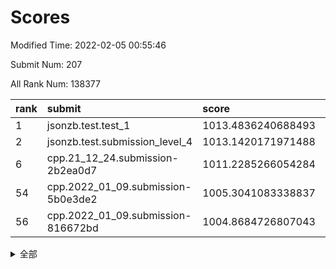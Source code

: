 # Scores

Modified Time: 2022-02-05 00:55:46

Submit Num: 207

All Rank Num: 138377

| rank |               submit               |       score        |       sigma        | pk_num |
| :--- | :--------------------------------- | :----------------- | :----------------- | :----- |
| 1    | jsonzb.test.test_1                 | 1013.4836240688493 | 0.7882551754104848 | 2677   |
| 2    | jsonzb.test.submission_level_4     | 1013.1420171971488 | 0.783977188829595  | 2675   |
| 6    | cpp.21_12_24.submission-2b2ea0d7   | 1011.2285266054284 | 0.7614056657036625 | 2675   |
| 54   | cpp.2022_01_09.submission-5b0e3de2 | 1005.3041083338837 | 0.7053699634373677 | 2676   |
| 56   | cpp.2022_01_09.submission-816672bd | 1004.8684726807043 | 0.7126480071393334 | 2673   |


<details>
<summary>全部</summary>

| rank |                 submit                 |       score        |       sigma        | pk_num |
| :--- | :------------------------------------- | :----------------- | :----------------- | :----- |
| 1    | jsonzb.test.test_1                     | 1013.4836240688493 | 0.7882551754104848 | 2677   |
| 2    | jsonzb.test.submission_level_4         | 1013.1420171971488 | 0.783977188829595  | 2675   |
| 3    | gobigger.level_3.submission_level_3_45 | 1011.8996361475507 | 0.7776426984828486 | 2675   |
| 4    | gobigger.level_3.submission_level_3_21 | 1011.4973309619753 | 0.7791931348334713 | 2667   |
| 5    | gobigger.level_3.submission_level_3_16 | 1011.3694259527362 | 0.7943129908574984 | 2672   |
| 6    | cpp.21_12_24.submission-2b2ea0d7       | 1011.2285266054284 | 0.7614056657036625 | 2675   |
| 7    | gobigger.level_3.submission_level_3_2  | 1010.9320513099849 | 0.7756222582180857 | 2673   |
| 8    | gobigger.level_3.submission_level_3_14 | 1010.8398010332569 | 0.786315884167785  | 2677   |
| 9    | gobigger.level_3.submission_level_3_20 | 1010.7435303925336 | 0.7622112064127369 | 2674   |
| 10   | gobigger.level_3.submission_level_3_0  | 1010.6857316095568 | 0.7716208810151349 | 2674   |
| 11   | gobigger.level_3.submission_level_3_3  | 1010.6686107275833 | 0.765347272391605  | 2676   |
| 12   | gobigger.level_3.submission_level_3_34 | 1010.6141304641051 | 0.7516479200229818 | 2674   |
| 13   | gobigger.level_3.submission_level_3_1  | 1010.5637785961641 | 0.7754006391658478 | 2674   |
| 14   | gobigger.level_3.submission_level_3_41 | 1010.4952579071011 | 0.7604341105450344 | 2675   |
| 15   | gobigger.level_3.submission_level_3_12 | 1010.4907671583022 | 0.7615675766806628 | 2676   |
| 16   | gobigger.level_3.submission_level_3_8  | 1010.4463713187114 | 0.767761228848765  | 2676   |
| 17   | gobigger.level_3.submission_level_3_43 | 1010.3494081915667 | 0.7566908682502662 | 2674   |
| 18   | gobigger.level_3.submission_level_3_23 | 1010.3065868541297 | 0.7507817276920529 | 2673   |
| 19   | gobigger.level_3.submission_level_3_26 | 1010.2687194123961 | 0.7668598873486806 | 2672   |
| 20   | gobigger.level_3.submission_level_3_35 | 1010.2214296062925 | 0.7453205805519688 | 2676   |
| 21   | gobigger.level_3.submission_level_3_25 | 1010.1566602628665 | 0.762157850708653  | 2675   |
| 22   | gobigger.level_3.submission_level_3_13 | 1010.1068537247228 | 0.7678230135368457 | 2675   |
| 23   | gobigger.level_3.submission_level_3_17 | 1010.0460228952535 | 0.7360971021521974 | 2678   |
| 24   | gobigger.level_3.submission_level_3_40 | 1010.0375468741582 | 0.7640509945893506 | 2674   |
| 25   | gobigger.level_3.submission_level_3_47 | 1010.0166487955927 | 0.7490889211158174 | 2676   |
| 26   | gobigger.level_3.submission_level_3_6  | 1009.9566085488534 | 0.7513609582942798 | 2672   |
| 27   | gobigger.level_3.submission_level_3_10 | 1009.9449151423605 | 0.7681701781218345 | 2671   |
| 28   | gobigger.level_3.submission_level_3_31 | 1009.9334410376621 | 0.7766699236145567 | 2676   |
| 29   | gobigger.level_3.submission_level_3_48 | 1009.8609362037015 | 0.7572888118487919 | 2672   |
| 30   | gobigger.level_3.submission_level_3_4  | 1009.8502953921603 | 0.7873356856605301 | 2670   |
| 31   | gobigger.level_3.submission_level_3_38 | 1009.7835152631757 | 0.7285608512230195 | 2672   |
| 32   | gobigger.level_3.submission_level_3_46 | 1009.7385253806154 | 0.7673100898966906 | 2674   |
| 33   | gobigger.level_3.submission_level_3_5  | 1009.6166096923432 | 0.7664792701230712 | 2677   |
| 34   | gobigger.level_3.submission_level_3_42 | 1009.616169987584  | 0.7483277862883531 | 2679   |
| 35   | gobigger.level_3.submission_level_3_27 | 1009.5666859654118 | 0.7519662559912891 | 2675   |
| 36   | gobigger.level_3.submission_level_3_19 | 1009.5574220286479 | 0.7575555238161283 | 2669   |
| 37   | gobigger.level_3.submission_level_3_32 | 1009.5510261895997 | 0.7593570436664298 | 2671   |
| 38   | gobigger.level_3.submission_level_3_30 | 1009.4052259177682 | 0.7501665809932418 | 2674   |
| 39   | gobigger.level_3.submission_level_3_44 | 1009.4038900666192 | 0.7481398639878148 | 2675   |
| 40   | gobigger.level_3.submission_level_3_39 | 1009.3857883774455 | 0.7551463227537336 | 2672   |
| 41   | gobigger.level_3.submission_level_3_29 | 1009.3631652632006 | 0.750434237582247  | 2674   |
| 42   | gobigger.level_3.submission_level_3_49 | 1009.2543396456773 | 0.7487560666609502 | 2673   |
| 43   | gobigger.level_3.submission_level_3_9  | 1009.1684443522846 | 0.7668656962594319 | 2680   |
| 44   | gobigger.level_3.submission_level_3_18 | 1009.087793232987  | 0.7545550377912514 | 2675   |
| 45   | gobigger.level_3.submission_level_3_36 | 1009.021994165565  | 0.7442363995718462 | 2675   |
| 46   | gobigger.level_3.submission_level_3_11 | 1009.0105134692035 | 0.7631193858895974 | 2677   |
| 47   | gobigger.level_3.submission_level_3_22 | 1008.9398446335816 | 0.7495515376575687 | 2673   |
| 48   | gobigger.level_3.submission_level_3_28 | 1008.8818554280608 | 0.7576600574255392 | 2675   |
| 49   | gobigger.level_3.submission_level_3_15 | 1008.8268962062209 | 0.7574550070581688 | 2675   |
| 50   | gobigger.level_3.submission_level_3_37 | 1008.7824589865047 | 0.7397665434207841 | 2675   |
| 51   | gobigger.level_3.submission_level_3_7  | 1008.6982947074696 | 0.7656344285443117 | 2676   |
| 52   | gobigger.level_3.submission_level_3_24 | 1008.3578237463039 | 0.7490546567983695 | 2676   |
| 53   | gobigger.level_3.submission_level_3_33 | 1008.0239783656924 | 0.7630042407292936 | 2676   |
| 54   | cpp.2022_01_09.submission-5b0e3de2     | 1005.3041083338837 | 0.7053699634373677 | 2676   |
| 55   | gobigger.level_1.submission_level_1_12 | 1005.3007193811711 | 0.7256345486181157 | 2667   |
| 56   | cpp.2022_01_09.submission-816672bd     | 1004.8684726807043 | 0.7126480071393334 | 2673   |
| 57   | gobigger.level_1.submission_level_1_15 | 1004.6423941405473 | 0.7302748172686093 | 2675   |
| 58   | gobigger.level_1.submission_level_1_16 | 1004.5699700741253 | 0.7113821590873732 | 2674   |
| 59   | gobigger.level_1.submission_level_1_36 | 1004.4321353664507 | 0.7133251748920466 | 2680   |
| 60   | gobigger.level_1.submission_level_1_47 | 1004.2544189918194 | 0.7085559577923808 | 2674   |
| 61   | gobigger.level_1.submission_level_1_32 | 1004.2104905840883 | 0.7164833781792066 | 2675   |
| 62   | gobigger.level_1.submission_level_1_31 | 1004.0031264251512 | 0.7208692297376534 | 2672   |
| 63   | gobigger.level_1.submission_level_1_49 | 1003.919597736943  | 0.720627838399253  | 2674   |
| 64   | gobigger.level_1.submission_level_1_43 | 1003.8926429715862 | 0.7080621706114832 | 2672   |
| 65   | gobigger.level_1.submission_level_1_9  | 1003.8184242570356 | 0.7131910108334867 | 2676   |
| 66   | gobigger.level_1.submission_level_1_41 | 1003.8153944991074 | 0.71067434260666   | 2678   |
| 67   | gobigger.level_1.submission_level_1_45 | 1003.7467626025606 | 0.708908263365306  | 2668   |
| 68   | gobigger.level_1.submission_level_1_8  | 1003.7175471715994 | 0.7195741830013723 | 2677   |
| 69   | gobigger.level_1.submission_level_1_13 | 1003.7062635697872 | 0.7077258240830102 | 2676   |
| 70   | gobigger.level_1.submission_level_1_26 | 1003.687031853233  | 0.7214892988813216 | 2673   |
| 71   | gobigger.level_1.submission_level_1_5  | 1003.6161303217908 | 0.7199947455264143 | 2677   |
| 72   | gobigger.level_1.submission_level_1_4  | 1003.6116184283742 | 0.7136296059591918 | 2678   |
| 73   | gobigger.level_1.submission_level_1_24 | 1003.60718731323   | 0.720578685236619  | 2670   |
| 74   | gobigger.level_1.submission_level_1_23 | 1003.5818460615809 | 0.7207223718895114 | 2677   |
| 75   | gobigger.level_1.submission_level_1_6  | 1003.5429932148352 | 0.7198451604471072 | 2672   |
| 76   | gobigger.level_1.submission_level_1_34 | 1003.4920429058254 | 0.7092125720548353 | 2676   |
| 77   | gobigger.level_1.submission_level_1_48 | 1003.4638218466044 | 0.7249806425229453 | 2670   |
| 78   | gobigger.level_1.submission_level_1_20 | 1003.4502753350519 | 0.7160929202905788 | 2677   |
| 79   | gobigger.level_1.submission_level_1_39 | 1003.4286273670616 | 0.7106428042495375 | 2676   |
| 80   | gobigger.level_1.submission_level_1_27 | 1003.4247685904874 | 0.7116745633646626 | 2675   |
| 81   | gobigger.level_1.submission_level_1_19 | 1003.3269801556615 | 0.7104722555943693 | 2676   |
| 82   | gobigger.level_1.submission_level_1_35 | 1003.234884326354  | 0.7141214395384239 | 2667   |
| 83   | gobigger.level_1.submission_level_1_37 | 1003.1753347385918 | 0.725265814692923  | 2676   |
| 84   | gobigger.level_1.submission_level_1_10 | 1003.1721044207302 | 0.7128287749781859 | 2671   |
| 85   | gobigger.level_1.submission_level_1_11 | 1003.1549227178754 | 0.7240948682853433 | 2671   |
| 86   | gobigger.level_1.submission_level_1_14 | 1003.0619056840821 | 0.7086566547737901 | 2676   |
| 87   | gobigger.level_1.submission_level_1_40 | 1003.0091333669714 | 0.7146692081525855 | 2679   |
| 88   | gobigger.level_1.submission_level_1_42 | 1002.9803225550431 | 0.7200053257248046 | 2671   |
| 89   | gobigger.level_1.submission_level_1_2  | 1002.8814343815914 | 0.6991852708853006 | 2671   |
| 90   | gobigger.level_1.submission_level_1_46 | 1002.8672691172346 | 0.7091388473558635 | 2671   |
| 91   | gobigger.level_1.submission_level_1_18 | 1002.8025976030407 | 0.7111686829210616 | 2673   |
| 92   | gobigger.level_1.submission_level_1_1  | 1002.6849814393736 | 0.7137411194610113 | 2673   |
| 93   | gobigger.level_1.submission_level_1_30 | 1002.5744031180569 | 0.7188610208457992 | 2671   |
| 94   | gobigger.level_1.submission_level_1_17 | 1002.5393456805584 | 0.7064602821183676 | 2671   |
| 95   | gobigger.level_1.submission_level_1_21 | 1002.4941733433199 | 0.7187263623216913 | 2675   |
| 96   | gobigger.level_1.submission_level_1_33 | 1002.4722186647545 | 0.7202940661092981 | 2668   |
| 97   | gobigger.level_1.submission_level_1_7  | 1002.4522850085554 | 0.7221324171752038 | 2669   |
| 98   | gobigger.level_1.submission_level_1_28 | 1002.4406154044933 | 0.7090118062867727 | 2673   |
| 99   | gobigger.level_1.submission_level_1_25 | 1002.4388575306159 | 0.702289132067596  | 2677   |
| 100  | gobigger.level_1.submission_level_1_0  | 1002.4137564414153 | 0.7070122384476579 | 2668   |
| 101  | gobigger.level_1.submission_level_1_44 | 1002.238504623465  | 0.7088243671186213 | 2672   |
| 102  | gobigger.level_1.submission_level_1_22 | 1002.0398590513399 | 0.7025256576624784 | 2674   |
| 103  | gobigger.level_1.submission_level_1_38 | 1001.6374182954418 | 0.7139380619052577 | 2676   |
| 104  | gobigger.level_1.submission_level_1_29 | 1001.6210900066401 | 0.7122580625044203 | 2682   |
| 105  | gobigger.level_1.submission_level_1_3  | 1000.708389758561  | 0.7048171438433823 | 2667   |
| 106  | gobigger.random.submission_random_44   | 997.3752978004262  | 0.7027116464957668 | 2674   |
| 107  | gobigger.random.submission_random_37   | 996.9727285206974  | 0.7071202160165388 | 2674   |
| 108  | gobigger.random.submission_random_35   | 996.8231484986159  | 0.697168539151118  | 2677   |
| 109  | gobigger.random.submission_random_1    | 996.7909952512532  | 0.7197339338332179 | 2677   |
| 110  | gobigger.random.submission_random_46   | 996.5899401755257  | 0.7011933031323713 | 2672   |
| 111  | gobigger.random.submission_random_20   | 996.5637726502389  | 0.7179286488444243 | 2672   |
| 112  | gobigger.random.submission_random_48   | 996.5437961807398  | 0.7102953560800976 | 2676   |
| 113  | gobigger.random.submission_random_45   | 996.5220661313998  | 0.713246518133817  | 2675   |
| 114  | gobigger.random.submission_random_38   | 996.4979689624585  | 0.7119642547134309 | 2673   |
| 115  | gobigger.random.submission_random_31   | 996.4844162454743  | 0.7065561580512503 | 2675   |
| 116  | gobigger.random.submission_random_36   | 996.4026240115386  | 0.726611038502274  | 2672   |
| 117  | gobigger.random.submission_random_14   | 996.3887177013562  | 0.7242826722261301 | 2675   |
| 118  | gobigger.random.submission_random_47   | 996.334929039726   | 0.7060111873408701 | 2671   |
| 119  | gobigger.random.submission_random_3    | 996.3316746985452  | 0.7134880438952873 | 2670   |
| 120  | gobigger.random.submission_random_25   | 996.3066912180832  | 0.7039954040180952 | 2671   |
| 121  | gobigger.random.submission_random_23   | 996.2959843842874  | 0.7192117589577813 | 2670   |
| 122  | gobigger.random.submission_random_4    | 996.2643273571288  | 0.7054987098105994 | 2678   |
| 123  | gobigger.random.submission_random_21   | 996.1893476768424  | 0.7206496442300432 | 2674   |
| 124  | gobigger.random.submission_random_24   | 996.184271806216   | 0.7254805829339901 | 2680   |
| 125  | gobigger.random.submission_random_28   | 996.1448975588619  | 0.721977743540123  | 2674   |
| 126  | gobigger.random.submission_random_9    | 996.13157255547    | 0.7121688813195115 | 2672   |
| 127  | gobigger.random.submission_random_40   | 996.091224878964   | 0.7182737240876557 | 2677   |
| 128  | gobigger.random.submission_random_7    | 996.0557828703933  | 0.7206814647418504 | 2670   |
| 129  | gobigger.random.submission_random_13   | 996.037012719592   | 0.6998989045010722 | 2680   |
| 130  | gobigger.random.submission_random_30   | 996.0112184400066  | 0.7015139140795192 | 2674   |
| 131  | gobigger.random.submission_random_22   | 995.9708185735825  | 0.7049704193762167 | 2674   |
| 132  | gobigger.random.submission_random_8    | 995.9423094807236  | 0.7159019555775598 | 2669   |
| 133  | gobigger.random.submission_random_43   | 995.7933328991522  | 0.7116599057461511 | 2677   |
| 134  | gobigger.random.submission_random_32   | 995.7804288769289  | 0.7142638906031025 | 2676   |
| 135  | gobigger.random.submission_random_10   | 995.682243543893   | 0.7072606904593187 | 2674   |
| 136  | gobigger.random.submission_random_29   | 995.6317462212031  | 0.7015705962572844 | 2672   |
| 137  | gobigger.random.submission_random_41   | 995.6128667107422  | 0.7109791257775832 | 2671   |
| 138  | gobigger.random.submission_random_2    | 995.5932418372555  | 0.7108293773082224 | 2673   |
| 139  | gobigger.random.submission_random_11   | 995.5868526128653  | 0.7164998454040417 | 2674   |
| 140  | gobigger.random.submission_random_5    | 995.5460359627374  | 0.7078055517393331 | 2672   |
| 141  | gobigger.random.submission_random_16   | 995.4404148670732  | 0.7366106398058945 | 2672   |
| 142  | gobigger.random.submission_random_27   | 995.4118006659235  | 0.7145474101387265 | 2677   |
| 143  | gobigger.random.submission_random_49   | 995.3850367999244  | 0.7114814957030808 | 2675   |
| 144  | gobigger.random.submission_random_15   | 995.3850165517574  | 0.7190794610728974 | 2672   |
| 145  | gobigger.random.submission_random_33   | 995.1637022730708  | 0.7125121858069167 | 2673   |
| 146  | gobigger.random.submission_random_0    | 995.1021055079494  | 0.7179727681858252 | 2675   |
| 147  | gobigger.random.submission_random_6    | 995.064919327024   | 0.7340778567721897 | 2672   |
| 148  | gobigger.random.submission_random_19   | 995.006159457054   | 0.7207186397589502 | 2669   |
| 149  | gobigger.random.submission_random_18   | 994.8864022298402  | 0.7209878426968351 | 2667   |
| 150  | gobigger.random.submission_random_17   | 994.7919334093061  | 0.7063995004353251 | 2671   |
| 151  | gobigger.random.submission_random_12   | 994.6307064877207  | 0.7190051640865188 | 2672   |
| 152  | gobigger.random.submission_random_42   | 994.6277576353014  | 0.7301495514733419 | 2676   |
| 153  | gobigger.random.submission_random_26   | 994.4603685696655  | 0.7280499137316044 | 2676   |
| 154  | gobigger.level_2.submission_level_2_31 | 994.1880070563171  | 0.7403955725272036 | 2673   |
| 155  | gobigger.random.submission_random_34   | 994.1802745501672  | 0.7367284396264309 | 2673   |
| 156  | gobigger.random.submission_random_39   | 994.1482465853916  | 0.7297314912725874 | 2673   |
| 157  | gobigger.level_2.submission_level_2_14 | 994.0356739339855  | 0.7547701260986177 | 2670   |
| 158  | gobigger.level_2.submission_level_2_40 | 993.735824014367   | 0.731718957095655  | 2673   |
| 159  | gobigger.level_2.submission_level_2_9  | 993.4501901811831  | 0.7250379699845815 | 2677   |
| 160  | gobigger.level_2.submission_level_2_12 | 993.4275292074185  | 0.723465940884447  | 2678   |
| 161  | gobigger.level_2.submission_level_2_2  | 993.2421120414639  | 0.7342419437374698 | 2676   |
| 162  | gobigger.level_2.submission_level_2_15 | 993.2393036030678  | 0.7531236901793472 | 2672   |
| 163  | gobigger.level_2.submission_level_2_47 | 993.2246254208064  | 0.7248549758771187 | 2675   |
| 164  | gobigger.level_2.submission_level_2_3  | 993.192021108909   | 0.7525469542784705 | 2673   |
| 165  | gobigger.level_2.submission_level_2_0  | 993.1815876738344  | 0.7474121245898564 | 2676   |
| 166  | gobigger.level_2.submission_level_2_36 | 993.1702577402006  | 0.7379086102835709 | 2677   |
| 167  | gobigger.level_2.submission_level_2_34 | 993.0538040205315  | 0.7376382771466989 | 2674   |
| 168  | gobigger.level_2.submission_level_2_8  | 992.9081627383484  | 0.7324285889159184 | 2669   |
| 169  | gobigger.level_2.submission_level_2_13 | 992.8779998739604  | 0.7395831718499934 | 2672   |
| 170  | gobigger.level_2.submission_level_2_37 | 992.8581404533473  | 0.7282600472733344 | 2678   |
| 171  | gobigger.level_2.submission_level_2_27 | 992.8013848479725  | 0.7437633969940116 | 2673   |
| 172  | gobigger.level_2.submission_level_2_42 | 992.7453884336301  | 0.7492528374569916 | 2675   |
| 173  | gobigger.level_2.submission_level_2_39 | 992.7215787520611  | 0.7274525787896324 | 2676   |
| 174  | gobigger.level_2.submission_level_2_46 | 992.7076939696894  | 0.742939047386282  | 2671   |
| 175  | gobigger.level_2.submission_level_2_6  | 992.5768280951528  | 0.7315666284663827 | 2678   |
| 176  | gobigger.level_2.submission_level_2_44 | 992.4420980754866  | 0.7319075460667721 | 2676   |
| 177  | gobigger.level_2.submission_level_2_24 | 992.4394951434753  | 0.7322759635318343 | 2676   |
| 178  | gobigger.level_2.submission_level_2_19 | 992.3602944554838  | 0.7425874075987704 | 2675   |
| 179  | gobigger.level_2.submission_level_2_20 | 992.3468942401582  | 0.7671046185437407 | 2672   |
| 180  | gobigger.level_2.submission_level_2_23 | 992.3151217366507  | 0.7411854107325745 | 2676   |
| 181  | gobigger.level_2.submission_level_2_18 | 992.29427653063    | 0.7453555560403777 | 2677   |
| 182  | gobigger.level_2.submission_level_2_26 | 992.156169831913   | 0.752274675456836  | 2676   |
| 183  | gobigger.level_2.submission_level_2_1  | 992.0453196963426  | 0.7623234955300024 | 2678   |
| 184  | gobigger.level_2.submission_level_2_7  | 991.9645026097267  | 0.7462442764111588 | 2667   |
| 185  | gobigger.level_2.submission_level_2_25 | 991.9461324788207  | 0.7486770453609811 | 2675   |
| 186  | gobigger.level_2.submission_level_2_49 | 991.9453520965235  | 0.7516798021942748 | 2673   |
| 187  | gobigger.level_2.submission_level_2_33 | 991.8893913088724  | 0.7641660107137687 | 2672   |
| 188  | gobigger.level_2.submission_level_2_38 | 991.868003179769   | 0.7563334123584734 | 2676   |
| 189  | gobigger.level_2.submission_level_2_21 | 991.8425727290072  | 0.7414619806498747 | 2676   |
| 190  | gobigger.level_2.submission_level_2_22 | 991.8289501156592  | 0.756229590110903  | 2674   |
| 191  | gobigger.level_2.submission_level_2_32 | 991.8158643515476  | 0.7521301631367653 | 2675   |
| 192  | gobigger.level_2.submission_level_2_30 | 991.684771901292   | 0.7499312518705057 | 2676   |
| 193  | gobigger.level_2.submission_level_2_48 | 991.5278519321905  | 0.7638134209775098 | 2670   |
| 194  | gobigger.level_2.submission_level_2_35 | 991.4957466693006  | 0.7532540799326976 | 2673   |
| 195  | gobigger.level_2.submission_level_2_4  | 991.4842924342877  | 0.7537147861748721 | 2676   |
| 196  | gobigger.level_2.submission_level_2_11 | 991.388558436037   | 0.7572319339677342 | 2677   |
| 197  | gobigger.level_2.submission_level_2_17 | 991.3187251764946  | 0.7463660295964947 | 2672   |
| 198  | gobigger.level_2.submission_level_2_43 | 991.2647880383461  | 0.7577195025236436 | 2675   |
| 199  | gobigger.level_2.submission_level_2_28 | 991.1993109701675  | 0.746876754869083  | 2672   |
| 200  | gobigger.level_2.submission_level_2_5  | 991.1264070701337  | 0.7501249002432996 | 2673   |
| 201  | gobigger.level_2.submission_level_2_10 | 990.7844036224983  | 0.7497001184437534 | 2673   |
| 202  | gobigger.level_2.submission_level_2_41 | 990.7009007737813  | 0.7561466626927328 | 2673   |
| 203  | gobigger.level_2.submission_level_2_16 | 990.5152530735843  | 0.7540422844948531 | 2675   |
| 204  | gobigger.level_2.submission_level_2_45 | 990.3318897208923  | 0.7741641165803518 | 2674   |
| 205  | gobigger.level_2.submission_level_2_29 | 990.1947389358075  | 0.7656172081261687 | 2672   |
| 206  | gobigger.none.submission_none_0        | 977.536681142769   | 1.3875309953682926 | 2676   |
| 207  | gobigger.none.submission_none_1        | 975.8693206563378  | 1.4580039860373002 | 2678   |

</details>